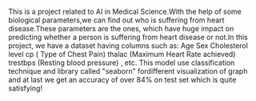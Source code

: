 This is a project related to AI in Medical Science.With the help of some biological parameters,we can find out who is suffering from heart disease.These parameters are the ones, which have huge impact on predicting whether a person is suffering from heart disease or not.In this project, we have a dataset having columns such as: Age Sex Cholesterol level cp ( Type of Chest Pain) thalac (Maximum Heart Rate achieved) trestbps (Resting blood pressure) , etc. This model use classification technique and library called "seaborn" fordifferent visualization of graph and at last we get an accuracy of over 84% on test set which is quite satisfying!
